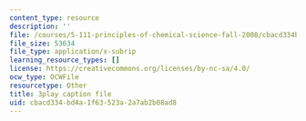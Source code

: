```yaml
---
content_type: resource
description: ''
file: /courses/5-111-principles-of-chemical-science-fall-2008/cbacd334bd4a1f63523a2a7ab2b08ad8_wnOOQnW5Un4.srt
file_size: 53634
file_type: application/x-subrip
learning_resource_types: []
license: https://creativecommons.org/licenses/by-nc-sa/4.0/
ocw_type: OCWFile
resourcetype: Other
title: 3play caption file
uid: cbacd334-bd4a-1f63-523a-2a7ab2b08ad8
---
```

